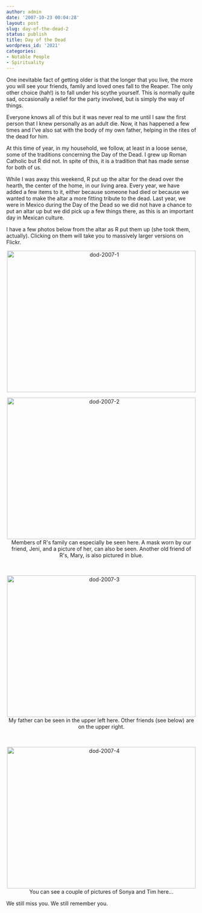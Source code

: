 ```yaml
---
author: admin
date: '2007-10-23 00:04:28'
layout: post
slug: day-of-the-dead-2
status: publish
title: Day of the Dead
wordpress_id: '2021'
categories:
- Notable People
- Spirituality
---
```

One inevitable fact of getting older is that the longer that you live, the more you will see your friends, family and loved ones fall to the Reaper. The only other choice (hah!) is to fall under his scythe yourself. This is normally quite sad, occasionally a relief for the party involved, but is simply the way of things.

Everyone knows all of this but it was never real to me until I saw the first person that I knew personally as an adult die. Now, it has happened a few times and I've also sat with the body of my own father, helping in the rites of the dead for him.

At this time of year, in my household, we follow, at least in a loose sense, some of the traditions concerning the Day of the Dead. I grew up Roman Catholic but R did not. In spite of this, it is a tradition that has made sense for both of us.

While I was away this weekend, R put up the altar for the dead over the hearth, the center of the home, in our living area. Every year, we have added a few items to it, either because someone had died or because we wanted to make the altar a more fitting tribute to the dead. Last year, we were in Mexico during the Day of the Dead so we did not have a chance to put an altar up but we did pick up a few things there, as this is an important day in Mexican culture.

I have a few photos below from the altar as R put them up (she took them, actually). Clicking on them will take you to massively larger versions on Flickr.
<p style="text-align: center"><a href="http://www.flickr.com/photos/albill/1702881019/" title="Photo Sharing"><img src="http://farm3.static.flickr.com/2328/1702881019_b934d61901.jpg" alt="dod-2007-1" height="375" width="500" /></a></p>

<p style="text-align: center"><a href="http://www.flickr.com/photos/albill/1702886727/" title="Photo Sharing"><img src="http://farm3.static.flickr.com/2313/1702886727_b986a8c6bb.jpg" alt="dod-2007-2" height="375" width="500" /></a>
Members of R's family can especially be seen here. A mask worn by our friend, Jeni, and a picture of her, can also be seen. Another old friend of R's, Mary, is also pictured in blue.
<p style="text-align: center">&nbsp;</p>

<p style="text-align: center"><a href="http://www.flickr.com/photos/albill/1702897493/" title="Photo Sharing"><img src="http://farm3.static.flickr.com/2165/1702897493_af6a56ca11.jpg" alt="dod-2007-3" height="375" width="500" /></a>
My father can be seen in the upper left here. Other friends (see below) are on the upper right.
<p style="text-align: center">&nbsp;</p>

<p style="text-align: center"><a href="http://www.flickr.com/photos/albill/1703767476/" title="Photo Sharing"><img src="http://farm3.static.flickr.com/2133/1703767476_d593d2a336.jpg" alt="dod-2007-4" height="375" width="500" /></a>
You can see a couple of pictures of Sonya and Tim here...

We still miss you. We still remember you.
